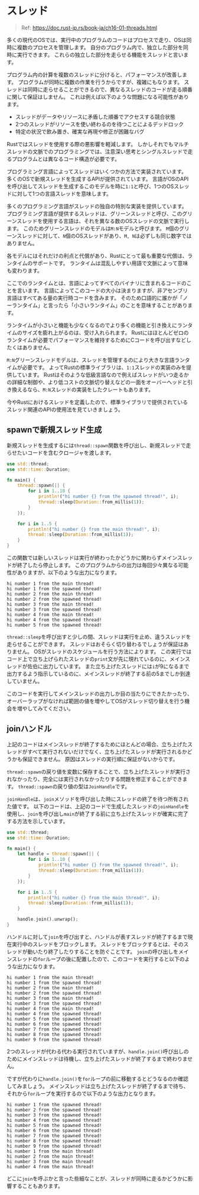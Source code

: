 # スレッド

> Ref: https://doc.rust-jp.rs/book-ja/ch16-01-threads.html

多くの現代のOSでは、実行中のプログラムのコードはプロセスで走り、OSは同時に複数のプロセスを管理します。
自分のプログラム内で、独立した部分を同時に実行できます。
これらの独立した部分を走らせる機能をスレッドと言います。

プログラム内の計算を複数のスレッドに分けると、パフォーマンスが改善します。
プログラムが同時に複数の作業を行うからですが、複雑にもなります。
スレッドは同時に走らせることができるので、異なるスレッドのコードが走る順番に関して保証はしません。
これは例えば以下のような問題になる可能性があります。

- スレッドがデータやリソースに矛盾した順番でアクセスする競合状態
- 2つのスレッドがリソースを使い終わるのを待つことによるデッドロック
- 特定の状況で飲み置き、確実な再現や修正が困難なバグ

Rustではスレッドを使用する際の悪影響を軽減します。
しかしそれでもマルチスレッドの文脈でのプログラミングでは、注意深い思考とシングルスレッドで走るプログラムとは異なるコード構造が必要です。

プログラミング言語によってスレッドはいくつかの方法で実装されています。
多くのOSで新規スレッドを生成するAPIが提供されています。
言語がOSのAPIを呼び出してスレッドを生成するこのモデルを時に`1:1`と呼び、1つのOSスレッドに対して1つの言語スレッドを意味します。

多くのプログラミング言語がスレッドの独自の特別な実装を提供しています。
プログラミング言語が提供するスレッドは、グリーンスレッドと呼び、このグリーンスレッドを使用する言語は、それを異なる数のOSスレッドの文脈で実行します。
このためグリーンスレッドのモデルは`M:N`モデルと呼びます。
`M`個のグリーンスレッドに対して、`N`個のOSスレッドがあり、`M, N`は必ずしも同じ数字ではありません。

各モデルにはそれだけの利点と代償があり、Rustにとって最も重要な代償は、ランタイムのサポートです。
ランタイムは混乱しやすい用語で文脈によって意味も変わります。

ここでのランタイムとは、言語によってすべてのバイナリに含まれるコードのことを言います。
言語によってこのコードの大小は決まりますが、非アセンブリ言語はすべてある量の実行時コードを含みます。
そのため口語的に誰かが「ノーランタイム」と言ったら「小さいランタイム」のことを意味することがあります。

ランタイムが小さいと機能も少なくなるのでより多くの機能と引き換えにランタイムのサイズを膨れ上がるのは、受け入れられます。
Rustにはほとんどゼロのランタイムが必要でパフォーマンスを維持するためにCコードを呼び出すなどしたくはありません。

`M:N`グリーンスレッドモデルは、スレッドを管理するのにより大きな言語ランタイムが必要です。
よってRustの標準ライブラリは、`1:1`スレッドの実装のみを提供しています。
Rustはそのような低級言語なので例えばスレッドがいつ走るかの詳細な制御や、より低コストの文脈切り替えなどの一面をオーバーヘッドと引き換えるなら、`M:N`スレッドの実装をしたクレートもあります。

今やRustにおけるスレッドを定義したので、標準ライブラリで提供されているスレッド関連のAPIの使用法を見ていきましょう。

## spawnで新規スレッド生成

新規スレッドを生成するには`thread::spawn`関数を呼び出し、新規スレッドで走らせたいコードを含むクロージャを渡します。

```rust
use std::thread;
use std::time::Duration;

fn main() {
    thread::spawn(|| {
        for i in 1..10 {
            println!("hi number {} from the spawned thread!", i);
            thread::sleep(Duration::from_millis(1));
        }
    });

    for i in 1..5 {
        println!("hi number {} from the main thread!", i);
        thread::sleep(Duration::from_millis(1));
    }
}
```

この関数では新しいスレッドは実行が終わったかどうかに関わらずメインスレッドが終了したら停止します。
このプログラムからの出力は毎回少々異なる可能性がありますが、以下のような出力になります。

```
hi number 1 from the main thread!
hi number 1 from the spawned thread!
hi number 2 from the main thread!
hi number 2 from the spawned thread!
hi number 3 from the main thread!
hi number 3 from the spawned thread!
hi number 4 from the main thread!
hi number 4 from the spawned thread!
hi number 5 from the spawned thread!
```

`thread::sleep`を呼び出すと少しの間、スレッドは実行を止め、違うスレッドを走らせることができます。
スレッドはおそらく切り替わるでしょうが保証はありません。 OSがスレッドのスケジュールを行う方法によります。
この実行ではコード上で立ち上げられたスレッドの`print`文が先に現れているのに、メインスレッドが佐伯に出力しています。
また立ち上げたスレッドには`i`が9になるまで出力するよう指示しているのに、メインスレッドが終了する前の5までしか到達していません。

このコードを実行してメインスレッドの出力しか目の当たりにできたかったり、オーバーラップがなければ範囲の値を増やしてOSがスレッド切り替えを行う機会を増やしてみてください。

## joinハンドル

上記のコードはメインスレッドが終了するためにほとんどの場合、立ち上げたスレッドがすべて実行されないだけでなく、立ち上げたスレッドが実行されるかどうかも保証できません。
原因はスレッドの実行順に保証がないからです。

`thread::spawn`の戻り値を変数に保存することで、立ち上げたスレッドが実行されなかったり、完全には実行されなかったりする問題を修正することができます。
`thread::spawn`の戻り値の型は`JoinHandle`です。

`joinHandle`は、`join`メソッドを呼び出した時にスレッドの終了を待つ所有された値です。
以下のコードは、上記のコードで生成したスレッドの`joinHandle`を使用し、`join`を呼び出し`main`が終了する前に立ち上げたスレッドが確実に完了する方法を示しています。

```rust
use std::thread;
use std::time::Duration;

fn main() {
    let handle = thread::spawn(|| {
        for i in 1..10 {
            println!("hi number {} from the spawned thread!", i);
            thread::sleep(Duration::from_millis(1));
        }
    });

    for i in 1..5 {
        println!("hi number {} from the main thread!", i);
        thread::sleep(Duration::from_millis(1));
    }

    handle.join().unwrap();
}
```

ハンドルに対して`join`を呼び出すと、ハンドルが表すスレッドが終了するまで現在実行中のスレッドをブロックします。
スレッドをブロックするとは、そのスレッドが動いたり終了したりすることを防ぐことです。
`join`の呼び出しをメインスレッドの`for`ループの後に配置したので、このコードを実行すると以下のような出力になります。

```
hi number 1 from the main thread!
hi number 1 from the spawned thread!
hi number 2 from the main thread!
hi number 2 from the spawned thread!
hi number 3 from the main thread!
hi number 3 from the spawned thread!
hi number 4 from the main thread!
hi number 4 from the spawned thread!
hi number 5 from the spawned thread!
hi number 6 from the spawned thread!
hi number 7 from the spawned thread!
hi number 8 from the spawned thread!
hi number 9 from the spawned thread!
```

2つのスレッドが代わる代わる実行されていますが、`handle.join()`呼び出しのためにメインスレッドは待機し、立ち上げたスレッドが終了するまで終わりません。

ですが代わりに`handle.join()`を`for`ループの前に移動するとどうなるのか確認してみましょう。
メインスレッドは立ち上げたスレッドが終了するまで待ち、それから`for`ループを実行するので以下のような出力となります。

```
hi number 1 from the spawned thread!
hi number 2 from the spawned thread!
hi number 3 from the spawned thread!
hi number 4 from the spawned thread!
hi number 5 from the spawned thread!
hi number 6 from the spawned thread!
hi number 7 from the spawned thread!
hi number 8 from the spawned thread!
hi number 9 from the spawned thread!
hi number 1 from the main thread!
hi number 2 from the main thread!
hi number 3 from the main thread!
hi number 4 from the main thread!
```

どこに`join`を呼ぶかと言った些細なことが、スレッドが同時に走るかどうかに影響することもあります。
